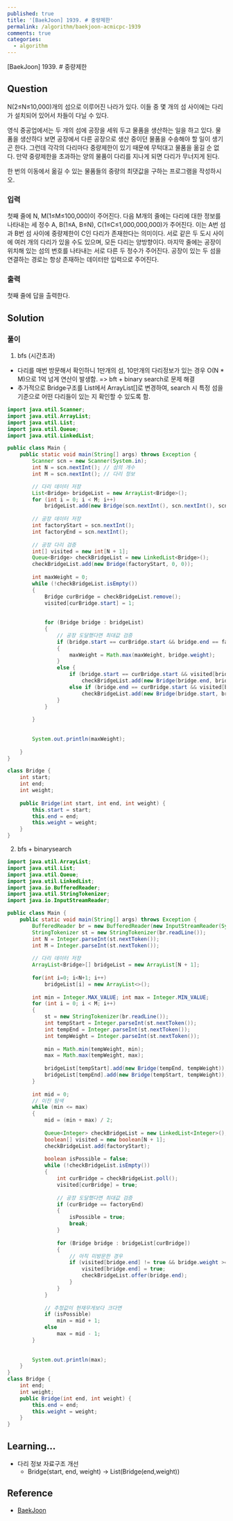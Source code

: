 ```yaml
---
published: true
title: '[BaekJoon] 1939. # 중량제한'
permalink: /algorithm/baekjoon-acmicpc-1939
comments: true
categories:
  - algorithm
---
```

[BaekJoon] 1939. # 중량제한 


## Question

N(2≤N≤10,000)개의 섬으로 이루어진 나라가 있다. 이들 중 몇 개의 섬 사이에는 다리가 설치되어 있어서 차들이 다닐 수 있다.

영식 중공업에서는 두 개의 섬에 공장을 세워 두고 물품을 생산하는 일을 하고 있다. 물품을 생산하다 보면 공장에서 다른 공장으로 생산 중이던 물품을 수송해야 할 일이 생기곤 한다. 그런데 각각의 다리마다 중량제한이 있기 때문에 무턱대고 물품을 옮길 순 없다. 만약 중량제한을 초과하는 양의 물품이 다리를 지나게 되면 다리가 무너지게 된다.

한 번의 이동에서 옮길 수 있는 물품들의 중량의 최댓값을 구하는 프로그램을 작성하시오.


### 입력
첫째 줄에 N, M(1≤M≤100,000)이 주어진다. 다음 M개의 줄에는 다리에 대한 정보를 나타내는 세 정수 A, B(1≤A, B≤N), C(1≤C≤1,000,000,000)가 주어진다. 이는 A번 섬과 B번 섬 사이에 중량제한이 C인 다리가 존재한다는 의미이다. 서로 같은 두 도시 사이에 여러 개의 다리가 있을 수도 있으며, 모든 다리는 양방향이다. 마지막 줄에는 공장이 위치해 있는 섬의 번호를 나타내는 서로 다른 두 정수가 주어진다. 공장이 있는 두 섬을 연결하는 경로는 항상 존재하는 데이터만 입력으로 주어진다.


### 출력
첫째 줄에 답을 출력한다.


## Solution
### 풀이 
1) bfs (시간초과)
- 다리를 매번 방문해서 확인하니 1만개의 섬,  10만개의 다리정보가 있는 경우 O(N * M)으로 1억 넘게 연산이 발생함. 
=> bft + binary search로 문제 해결 
- 추가적으로 Bridge구조를 List<Bridge>에서 ArrayList<Bridge>[]로 변경하여, search 시 특정 섬을 기준으로 어떤 다리들이 있는 지 확인할 수 있도록 함. 
```java
import java.util.Scanner; 
import java.util.ArrayList;
import java.util.List;
import java.util.Queue;
import java.util.LinkedList;

public class Main { 
    public static void main(String[] args) throws Exception { 
        Scanner scn = new Scanner(System.in);
        int N = scn.nextInt(); // 섬의 개수 
        int M = scn.nextInt(); // 다리 정보  

        // 다리 데이터 저장 
        List<Bridge> bridgeList = new ArrayList<Bridge>();
        for (int i = 0; i < M; i++)
            bridgeList.add(new Bridge(scn.nextInt(), scn.nextInt(), scn.nextInt()));
  
        // 공장 데이터 저장       
        int factoryStart = scn.nextInt();
        int factoryEnd = scn.nextInt();
        
        // 공장 다리 검증 
        int[] visited = new int[N + 1];
        Queue<Bridge> checkBridgeList = new LinkedList<Bridge>();
        checkBridgeList.add(new Bridge(factoryStart, 0, 0));
        
        int maxWeight = 0; 
        while (!checkBridgeList.isEmpty())
        {
            Bridge curBridge = checkBridgeList.remove(); 
            visited[curBridge.start] = 1; 
            
            
            for (Bridge bridge : bridgeList)
            {
                // 공장 도달했다면 최대값 검증 
                if (bridge.start == curBridge.start && bridge.end == factoryEnd || bridge.end == curBridge.start && bridge.start == factoryEnd )
                {
                    maxWeight = Math.max(maxWeight, bridge.weight);
                }
                else {
                    if (bridge.start == curBridge.start && visited[bridge.end] != 1) 
                        checkBridgeList.add(new Bridge(bridge.end, bridge.start, Math.min(bridge.weight, curBridge.weight)));
                    else if (bridge.end == curBridge.start && visited[bridge.start] != 1)
                        checkBridgeList.add(new Bridge(bridge.start, bridge.end, Math.min(bridge.weight, curBridge.weight)));
                }
            }
            
        }
        
        
        System.out.println(maxWeight);
        
    } 
}

class Bridge { 
    int start;
    int end;
    int weight; 
    
    public Bridge(int start, int end, int weight) {
        this.start = start;
        this.end = end; 
        this.weight = weight; 
    }
}
```

  
2) bfs + binarysearch
```java
import java.util.ArrayList;
import java.util.List;
import java.util.Queue;
import java.util.LinkedList;
import java.io.BufferedReader;
import java.util.StringTokenizer;
import java.io.InputStreamReader;

public class Main { 
    public static void main(String[] args) throws Exception { 
        BufferedReader br = new BufferedReader(new InputStreamReader(System.in));
        StringTokenizer st = new StringTokenizer(br.readLine());
        int N = Integer.parseInt(st.nextToken());
        int M = Integer.parseInt(st.nextToken());
        
        // 다리 데이터 저장
        ArrayList<Bridge>[] bridgeList = new ArrayList[N + 1];
        
        for(int i=0; i<N+1; i++)
            bridgeList[i] = new ArrayList<>();
        
        int min = Integer.MAX_VALUE; int max = Integer.MIN_VALUE;
        for (int i = 0; i < M; i++)
        {
            st = new StringTokenizer(br.readLine());
            int tempStart = Integer.parseInt(st.nextToken());
            int tempEnd = Integer.parseInt(st.nextToken());
            int tempWeight = Integer.parseInt(st.nextToken());
            
            min = Math.min(tempWeight, min);
            max = Math.max(tempWeight, max);
            
            bridgeList[tempStart].add(new Bridge(tempEnd, tempWeight));
            bridgeList[tempEnd].add(new Bridge(tempStart, tempWeight));
        }
        
        int mid = 0;      
        // 이진 탐색 
        while (min <= max)
        {
            mid = (min + max) / 2;
            
            Queue<Integer> checkBridgeList = new LinkedList<Integer>();
            boolean[] visited = new boolean[N + 1];
            checkBridgeList.add(factoryStart);
            
            boolean isPossible = false;
            while (!checkBridgeList.isEmpty())
            {
                int curBridge = checkBridgeList.poll(); 
                visited[curBridge] = true; 
                
                // 공장 도달했다면 최대값 검증 
                if (curBridge == factoryEnd)
                {
                    isPossible = true; 
                    break;
                }
    
                for (Bridge bridge : bridgeList[curBridge])
                {
                    // 아직 미방문한 경우 
                    if (visited[bridge.end] != true && bridge.weight >= mid) {
                        visited[bridge.end] = true;
                        checkBridgeList.offer(bridge.end);
                    }
                }
            }
            
            // 추정값이 현재무게보다 크다면 
            if (isPossible)
                min = mid + 1;
            else 
                max = mid - 1;
        }
        
        
        System.out.println(max);
    } 
}
class Bridge { 
    int end;
    int weight; 
    public Bridge(int end, int weight) {
        this.end = end; 
        this.weight = weight; 
    }
}
```


## Learning... 
- 다리 정보 자료구조 개선 
  - Bridge(start, end, weight) -> List<start>(Bridge(end,weight))
  


## Reference
- [BaekJoon](https://www.acmicpc.net/problem/1939)
